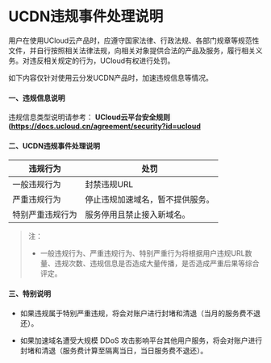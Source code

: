 # UCDN违规事件处理说明

用户在使用UCloud云产品时，应遵守国家法律、行政法规、各部门规章等规范性文件，并自行按照相关法律法规，向相关对象提供合法的产品及服务，履行相关义务。对违反相关规定的行为，UCloud有权进行处罚。

如下内容仅针对使用云分发UCDN产品时，加速违规信息等情况。

#### 一、违规信息说明

违规信息类型说明请参考： **UCloud云平台安全规则(https://docs.ucloud.cn/agreement/security?id=ucloud**

#### 二、UCDN违规事件处理说明

| 违规行为         | 处罚                             |
| ---------------- | -------------------------------- |
| 一般违规行为     | 封禁违规URL                      |
| 严重违规行为     | 停止违规加速域名，暂不提供服务。 |
| 特别严重违规行为 | 服务停用且禁止接入新域名。       |

>注：
>
>* 一般违规行为、严重违规行为、特别严重行为将根据用户违规URL数量、违规次数、违规信息是否造成大量传播，是否造成严重后果等综合评定。

#### 三、特别说明

- 如果违规属于特别严重违规，将会对账户进行封堵和清退（当月的服务费不退还）。

- 如果加速域名遭受大规模 DDoS 攻击影响平台其他用户服务，将会对账户进行封堵和清退（服务费计算至隔离当日，当日服务费不退还）。

  

  
